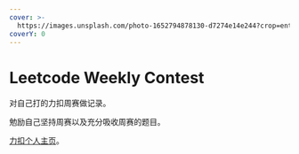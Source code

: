 ```yaml
---
cover: >-
  https://images.unsplash.com/photo-1652794878130-d7274e14e244?crop=entropy&cs=tinysrgb&fm=jpg&ixid=MnwxOTcwMjR8MHwxfHJhbmRvbXx8fHx8fHx8fDE2NTU1MzMxMzI&ixlib=rb-1.2.1&q=80
coverY: 0
---
```


# Leetcode Weekly Contest

对自己打的力扣周赛做记录。

勉励自己坚持周赛以及充分吸收周赛的题目。

[力扣个人主页](https://leetcode-cn.com/u/cctest/)。

